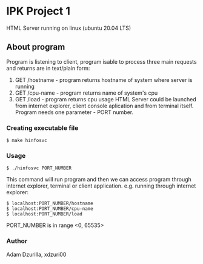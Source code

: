 # IPK Project 1

HTML Server running on linux (ubuntu 20.04 LTS)

## About program

Program is listening to client, program isable to process three main requests and returns are in text/plain form:
1. GET /hostname  - program returns hostname of system where server is running
2. GET /cpu-name  - program returns name of system's cpu
3. GET /load      - program returns cpu usage
HTML Server could be launched from internet explorer, client console aplication and from terminal itself.
Program needs one parameter - PORT number.

### Creating executable file

```
$ make hinfosvc
```

### Usage

```
$ ./hinfosvc PORT_NUMBER
```
This command will run program and then we can access program through internet explorer, terminal or client application.
e.g. running through internet explorer:
```
$ localhost:PORT_NUMBER/hostname
$ localhost:PORT_NUMBER/cpu-name
$ localhost:PORT_NUMBER/load
```
PORT_NUMBER is in range <0, 65535>

### Author

Adam Dzurilla, xdzuri00
